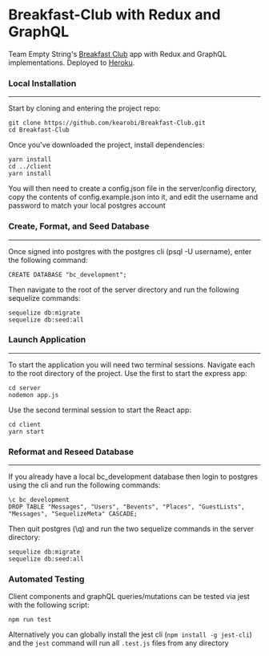 # Breakfast-Club with Redux and GraphQL
Team Empty String's [Breakfast Club](https://github.com/kearobi/Breakfast-Club) app with Redux and GraphQL implementations. Deployed to [Heroku](https://breakfast-club-graphql-redux.herokuapp.com/).


### Local Installation
---
Start by cloning and entering the project repo:

```
git clone https://github.com/kearobi/Breakfast-Club.git
cd Breakfast-Club
```

Once you've downloaded the project, install dependencies:

```
yarn install
cd ../client
yarn install
```

You will then need to create a config.json file in the server/config directory, copy the contents of config.example.json into it,
and edit the username and password to match your local postgres account


### Create, Format, and Seed Database
---

Once signed into postgres with the postgres cli (psql -U username), enter the following command:

```
CREATE DATABASE "bc_development";
```

Then navigate to the root of the server directory and run the following sequelize commands:

```
sequelize db:migrate
sequelize db:seed:all
```


### Launch Application
---

To start the application you will need two terminal sessions. Navigate each to the root directory of the project. Use the first to start the express app:

```
cd server
nodemon app.js
```

Use the second terminal session to start the React app:

```
cd client
yarn start
```


### Reformat and Reseed Database
---

 If you already have a local bc_development database then login to postgres using the cli and run the following commands:

```
\c bc_development
DROP TABLE "Messages", "Users", "Bevents", "Places", "GuestLists", "Messages", "SequelizeMeta" CASCADE;
```

Then quit postgres (\q) and run the two sequelize commands in the server directory:

```
sequelize db:migrate
sequelize db:seed:all
```


### Automated Testing
Client components and graphQL queries/mutations can be tested via jest with the following script:
```
npm run test
```
Alternatively you can globally install the jest cli (```npm install -g jest-cli```) and the ```jest``` command will run all ```.test.js``` files from any directory
